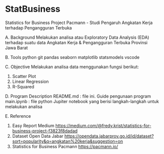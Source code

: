 # StatBusiness

Statistics for Business Project Pacmann - Studi Pengaruh Angkatan Kerja terhadap Pengangguran Terbuka

A. Background
Melakukan analisa atau Exploratory Data Analysis (EDA) terhadap suatu data Angkatan Kerja & Pengangguran Terbuka Provinsi Jawa Barat

B. Tools
python
git
pandas
seaborn
matplotlib
statsmodels
vscode

C. Objective 
Melakukan analisa data menggunakan fungsi berikut:
1. Scatter Plot
2. Linear Regression
3. R-Squared

D. Program Description
README.md : file ini. Guide pengunaan program
main.ipynb : file python Jupiter notebook yang berisi langkah-langkah untuk melakukan analisa

E. Reference 
1. Easy Report Medium https://medium.com/@fredy.krist/statistics-for-business-project-f3823f8dadad
2. Dataset Open Data Jabar https://opendata.jabarprov.go.id/id/dataset?sort=popularity&q=angkatan%20kerja&suggestion=on
3. Statistics for Business Pacmann https://pacmann.io/
